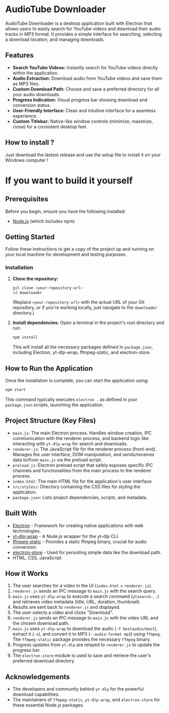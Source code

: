 # AudioTube Downloader

AudioTube Downloader is a desktop application built with Electron that allows users to easily search for YouTube videos and download their audio tracks in MP3 format. It provides a simple interface for searching, selecting a download location, and managing downloads.

## Features

*   **Search YouTube Videos:** Instantly search for YouTube videos directly within the application.
*   **Audio Extraction:** Download audio from YouTube videos and save them as MP3 files.
*   **Custom Download Path:** Choose and save a preferred directory for all your audio downloads.
*   **Progress Indication:** Visual progress bar showing download and conversion status.
*   **User-Friendly Interface:** Clean and intuitive interface for a seamless experience.
*   **Custom Titlebar:** Native-like window controls (minimize, maximize, close) for a consistent desktop feel.

## How to install ?

Just download the lastest release and use the setup file to install it on your Windows computer !

# If you want to build it yourself

## Prerequisites

Before you begin, ensure you have the following installed:
*   [Node.js](https://nodejs.org/) (which includes npm)

## Getting Started

Follow these instructions to get a copy of the project up and running on your local machine for development and testing purposes.

### Installation

1.  **Clone the repository:**
    ```bash
    git clone <your-repository-url>
    cd downloader 
    ```
    (Replace `<your-repository-url>` with the actual URL of your Git repository, or if you're working locally, just navigate to the `downloader` directory.)

2.  **Install dependencies:**
    Open a terminal in the project's root directory and run:
    ```bash
    npm install
    ```
    This will install all the necessary packages defined in `package.json`, including Electron, yt-dlp-wrap, ffmpeg-static, and electron-store.

## How to Run the Application

Once the installation is complete, you can start the application using:

```bash
npm start
```

This command typically executes `electron .` as defined in your `package.json` scripts, launching the application.

## Project Structure (Key Files)

*   `main.js`: The main Electron process. Handles window creation, IPC communication with the renderer process, and backend logic like interacting with `yt-dlp-wrap` for search and downloads.
*   `renderer.js`: The JavaScript file for the renderer process (front-end). Manages the user interface, DOM manipulation, and sends/receives data to/from `main.js` via the preload script.
*   `preload.js`: Electron preload script that safely exposes specific IPC channels and functionalities from the main process to the renderer process.
*   `index.html`: The main HTML file for the application's user interface.
*   `src/styles/`: Directory containing the CSS files for styling the application.
*   `package.json`: Lists project dependencies, scripts, and metadata.

## Built With

*   [Electron](https://www.electronjs.org/) - Framework for creating native applications with web technologies.
*   [yt-dlp-wrap](https://github.com/yt-dlp-wrap/yt-dlp-wrap) - A Node.js wrapper for the yt-dlp CLI.
*   [ffmpeg-static](https://github.com/eugeneware/ffmpeg-static) - Provides a static ffmpeg binary, crucial for audio conversion.
*   [electron-store](https://github.com/sindresorhus/electron-store) - Used for persisting simple data like the download path.
*   HTML, CSS, JavaScript

## How it Works

1.  The user searches for a video in the UI (`index.html` + `renderer.js`).
2.  `renderer.js` sends an IPC message to `main.js` with the search query.
3.  `main.js` uses `yt-dlp-wrap` to execute a search command (`ytsearch...`) and retrieves video metadata (title, URL, duration, thumbnail).
4.  Results are sent back to `renderer.js` and displayed.
5.  The user selects a video and clicks "Download".
6.  `renderer.js` sends an IPC message to `main.js` with the video URL and the chosen download path.
7.  `main.js` uses `yt-dlp-wrap` to download the audio (`-f bestaudio/best`), extract it (`-x`), and convert it to MP3 (`--audio-format mp3`) using `ffmpeg`. The `ffmpeg-static` package provides the necessary `ffmpeg` binary.
8.  Progress updates from `yt-dlp` are relayed to `renderer.js` to update the progress bar.
9.  The `electron-store` module is used to save and retrieve the user's preferred download directory.

## Acknowledgements

*   The developers and community behind `yt-dlp` for the powerful download capabilities.
*   The maintainers of `ffmpeg-static`, `yt-dlp-wrap`, and `electron-store` for these essential Node.js packages.

